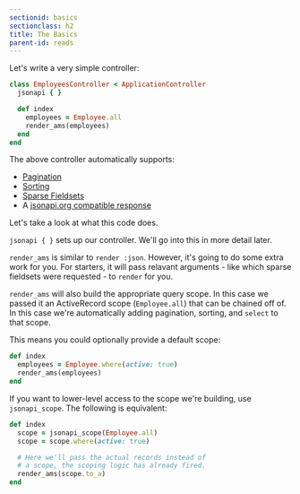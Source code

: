 ```yaml
---
sectionid: basics
sectionclass: h2
title: The Basics
parent-id: reads
---
```


Let's write a very simple controller:

```ruby
class EmployeesController < ApplicationController
  jsonapi { }

  def index
    employees = Employee.all
    render_ams(employees)
  end
end
```

The above controller automatically supports:

* [Pagination](http://jsonapi.org/format/#fetching-pagination)
* [Sorting](http://jsonapi.org/format/#fetching-sorting)
* [Sparse Fieldsets](http://jsonapi.org/format/#fetching-sparse-fieldsets)
* A [jsonapi.org compatible response](http://jsonapi.org/format/#document-structure)

Let's take a look at what this code does.

`jsonapi { }` sets up our controller. We'll go into this in more detail
later.

`render_ams` is similar to `render :json`. However, it's going to do
some extra work for you. For starters, it will pass relavant arguments -
like which sparse fieldsets were requested - to `render` for you.

`render_ams` will also build the appropriate query scope. In this case
we passed it an ActiveRecord scope (`Employee.all`) that can be chained
off of. In this case we're automatically adding pagination, sorting, and
`select` to that scope.

This means you could optionally provide a default scope:

```ruby
def index
  employees = Employee.where(active: true)
  render_ams(employees)
end
```

If you want to lower-level access to the scope we're building, use
`jsonapi_scope`. The following is equivalent:

```ruby
def index
  scope = jsonapi_scope(Employee.all)
  scope = scope.where(active: true)

  # Here we'll pass the actual records instead of
  # a scope, the scoping logic has already fired.
  render_ams(scope.to_a)
end
```
